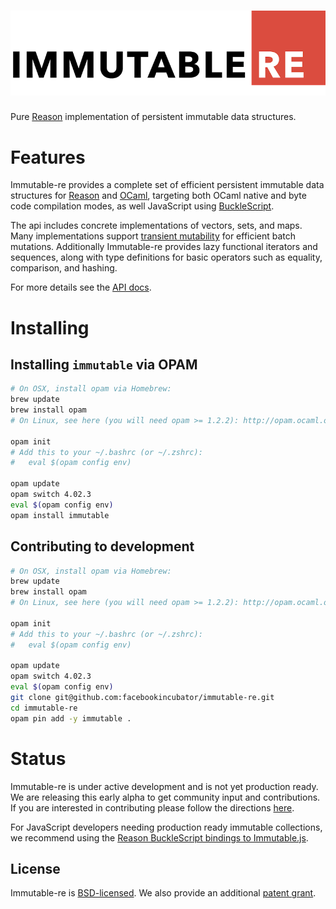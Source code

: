 ![Immutable Collections For Reason](/docs/images/logo-800x215.png?raw=true)
===========================================================================
Pure [Reason](https://facebook.github.io/reason) implementation of persistent immutable data structures.

# Features
Immutable-re provides a complete set of efficient persistent immutable data
structures for [Reason](https://facebook.github.io/reason) and [OCaml](http://www.ocaml.org/),
targeting both OCaml native and byte code compilation modes, as well JavaScript using
 [BuckleScript](https://github.com/bloomberg/bucklescript).

The api includes concrete implementations of vectors, sets, and maps. Many
implementations support [transient mutability](http://clojure.org/reference/transients)
for efficient batch mutations. Additionally Immutable-re provides lazy
functional iterators and sequences, along with type definitions for basic operators
such as equality, comparison, and hashing.

For more details see the [API docs](http://facebookincubator.github.io/immutable-re/api.html).

# Installing

## Installing `immutable` via OPAM

```bash
# On OSX, install opam via Homebrew:
brew update
brew install opam
# On Linux, see here (you will need opam >= 1.2.2): http://opam.ocaml.org/doc/Install.html

opam init
# Add this to your ~/.bashrc (or ~/.zshrc):
#   eval $(opam config env)

opam update
opam switch 4.02.3
eval $(opam config env)
opam install immutable
```

## Contributing to development

```bash
# On OSX, install opam via Homebrew:
brew update
brew install opam
# On Linux, see here (you will need opam >= 1.2.2): http://opam.ocaml.org/doc/Install.html

opam init
# Add this to your ~/.bashrc (or ~/.zshrc):
#   eval $(opam config env)

opam update
opam switch 4.02.3
eval $(opam config env)
git clone git@github.com:facebookincubator/immutable-re.git
cd immutable-re
opam pin add -y immutable .
```

# Status

Immutable-re is under active development and is not yet production ready. We are
releasing this early alpha to get community input and contributions. If you are
interested in contributing please follow the directions [here](https://github.com/facebookincubator/immutable-re/blob/master/CONTRIBUTING.md).

For JavaScript developers needing production ready immutable collections,
we recommend using the [Reason BuckleScript bindings to Immutable.js](https://github.com/BuckleTypes/bs-immutablejs.git).

License
-------
Immutable-re is [BSD-licensed](https://github.com/facebookincubator/immutable-re/blob/master/LICENSE.txt). We also provide an additional [patent grant](https://github.com/facebookincubator/immutable-re/blob/master/PATENTS.txt).
